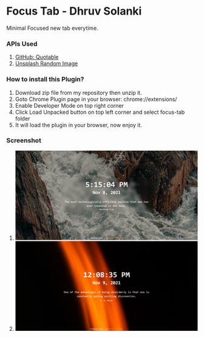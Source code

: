 # Focus Tab - Dhruv Solanki
Minimal Focused new tab everytime.

### APIs Used
1. [GitHub: Quotable](https://github.com/lukePeavey/quotable)
2. [Unsplash Random Image](https://source.unsplash.com/)

### How to install this Plugin?
1. Download zip file from my repository then unzip it.
2. Goto Chrome Plugin page in your browser: chrome://extensions/
3. Enable Developer Mode on top right corner
4. Click Load Unpacked button on top left corner and select focus-tab folder
5. It will load the plugin in your browser, now enjoy it.

### Screenshot
1. ![Screenshot - 1](images/screenshots/ss1.png)
2. ![Screenshot - 2](images/screenshots/ss2.png)
